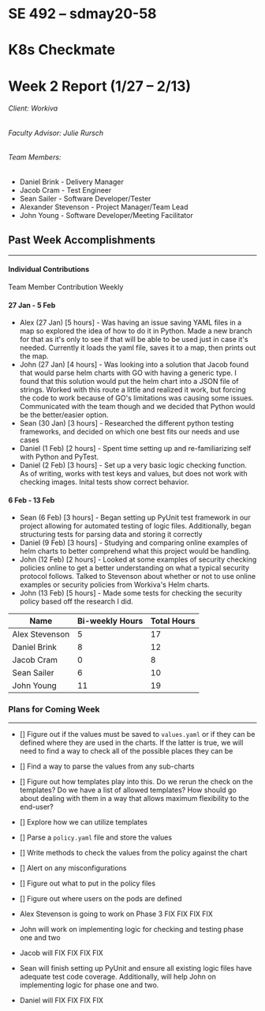 ﻿# SE 492 – sdmay20-58
# K8s Checkmate
# Week 2 Report (1/27 – 2/13)
###### Client: Workiva
###### Faculty Advisor: Julie Rursch
###### Team Members:
- Daniel Brink - Delivery Manager
- Jacob Cram - Test Engineer
- Sean Sailer - Software Developer/Tester
- Alexander Stevenson - Project Manager/Team Lead
- John Young - Software Developer/Meeting Facilitator


## Past Week Accomplishments
---
#### Individual Contributions
Team Member Contribution Weekly


#### 27 Jan - 5 Feb
- Alex (27 Jan) [5 hours] - Was having an issue saving YAML files in a map so explored the idea of how to do it in Python. Made a new branch for that as it's only to see if that will be able to be used just in case it's needed. Currently it loads the yaml file, saves it to a map, then prints out the map. 
- John (27 Jan) [4 hours] - Was looking into a solution that Jacob found that would parse helm charts with GO with having a generic type. I found that this solution would put the helm chart into a JSON file of strings. Worked with this route a little and realized it work, but forcing the code to work because of GO's limitations was causing some issues. Communicated with the team though and we decided that Python would be the better/easier option.
- Sean (30 Jan) [3 hours] - Researched the different python testing frameworks, and decided on which one best fits our needs and use cases
- Daniel (1 Feb) [2 hours] - Spent time setting up and re-familiarizing self with Python and PyTest.
- Daniel (2 Feb) [3 hours] - Set up a very basic logic checking function.  As of writing, works with test keys and values, but does not work with checking images.  Inital tests show correct behavior.




#### 6 Feb - 13 Feb
- Sean (6 Feb) [3 hours] - Began setting up PyUnit test framework in our project allowing for automated testing of logic files. Additionally, began structuring tests for parsing data and storing it correctly
- Daniel (9 Feb) [3 hours] - Studying and comparing online examples of helm charts to better comprehend what this project would be handling.
- John (12 Feb) [2 hours] - Looked at some examples of security checking policies online to get a better understanding on what a typical security protocol follows. Talked to Stevenson about whether or not to use online examples or security policies from Workiva's Helm charts.
- John (13 Feb) [5 hours] - Made some tests for checking the security policy based off the research I did.



| Name  | Bi-weekly Hours | Total Hours  |
|---|---|---|
| Alex Stevenson  | 5  | 17  |
| Daniel Brink  | 8  | 12  |
| Jacob Cram  | 0  |  8 |
| Sean Sailer  | 6  | 10  |
| John Young  | 11  | 19 |






### Plans for Coming Week
---
- [] Figure out if the values must be saved to `values.yaml` or if they can be defined where they are used in the charts. If the latter is true, we will need to find a way to check all of the possible places they can be
- [] Find a way to parse the values from any sub-charts
- [] Figure out how templates play into this. Do we rerun the check on the templates? Do we have a list of allowed templates? How should go about dealing with them in a way that allows maximum flexibility to the end-user?
- [] Explore how we can utilize templates
- [] Parse a `policy.yaml` file and store the values
- [] Write methods to check the values from the policy against the chart
- [] Alert on any misconfigurations
- [] Figure out what to put in the policy files
- [] Figure out where users on the pods are defined


- Alex Stevenson is going to work on Phase 3 FIX FIX FIX FIX
- John will work on implementing logic for checking and testing phase one and two
- Jacob will  FIX FIX FIX FIX
- Sean will finish setting up PyUnit and ensure all existing logic files have adequate test code coverage. Additionally, will help John on implementing logic for phase one and two.
- Daniel will  FIX FIX FIX FIX
